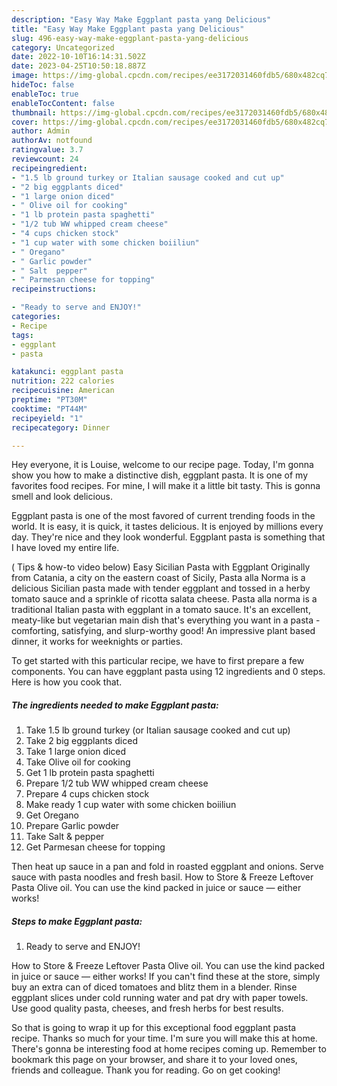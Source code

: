 ```yaml
---
description: "Easy Way Make Eggplant pasta yang Delicious"
title: "Easy Way Make Eggplant pasta yang Delicious"
slug: 496-easy-way-make-eggplant-pasta-yang-delicious
category: Uncategorized
date: 2022-10-10T16:14:31.502Z
date: 2023-04-25T10:50:18.887Z
image: https://img-global.cpcdn.com/recipes/ee3172031460fdb5/680x482cq70/eggplant-pasta-recipe-main-photo.jpg
hideToc: false
enableToc: true
enableTocContent: false
thumbnail: https://img-global.cpcdn.com/recipes/ee3172031460fdb5/680x482cq70/eggplant-pasta-recipe-main-photo.jpg
cover: https://img-global.cpcdn.com/recipes/ee3172031460fdb5/680x482cq70/eggplant-pasta-recipe-main-photo.jpg
author: Admin
authorAv: notfound
ratingvalue: 3.7
reviewcount: 24
recipeingredient:
- "1.5 lb ground turkey or Italian sausage cooked and cut up"
- "2 big eggplants diced"
- "1 large onion diced"
- " Olive oil for cooking"
- "1 lb protein pasta spaghetti"
- "1/2 tub WW whipped cream cheese"
- "4 cups chicken stock"
- "1 cup water with some chicken boiiliun"
- " Oregano"
- " Garlic powder"
- " Salt  pepper"
- " Parmesan cheese for topping"
recipeinstructions:

- "Ready to serve and ENJOY!"
categories:
- Recipe
tags:
- eggplant
- pasta

katakunci: eggplant pasta 
nutrition: 222 calories
recipecuisine: American
preptime: "PT30M"
cooktime: "PT44M"
recipeyield: "1"
recipecategory: Dinner

---
```



Hey everyone, it is Louise, welcome to our recipe page. Today, I'm gonna show you how to make a distinctive dish, eggplant pasta. It is one of my favorites food recipes. For mine, I will make it a little bit tasty. This is gonna smell and look delicious.

Eggplant pasta is one of the most favored of current trending foods in the world. It is easy, it is quick, it tastes delicious. It is enjoyed by millions every day. They're nice and they look wonderful. Eggplant pasta is something that I have loved my entire life.

( Tips &amp; how-to video below) Easy Sicilian Pasta with Eggplant Originally from Catania, a city on the eastern coast of Sicily, Pasta alla Norma is a delicious Sicilian pasta made with tender eggplant and tossed in a herby tomato sauce and a sprinkle of ricotta salata cheese. Pasta alla norma is a traditional Italian pasta with eggplant in a tomato sauce. It&#39;s an excellent, meaty-like but vegetarian main dish that&#39;s everything you want in a pasta - comforting, satisfying, and slurp-worthy good! An impressive plant based dinner, it works for weeknights or parties.


To get started with this particular recipe, we have to first prepare a few components. You can have eggplant pasta using 12 ingredients and 0 steps. Here is how you cook that.

<!--inarticleads1-->

##### The ingredients needed to make Eggplant pasta:

1. Take 1.5 lb ground turkey (or Italian sausage cooked and cut up)
1. Take 2 big eggplants diced
1. Take 1 large onion diced
1. Take  Olive oil for cooking
1. Get 1 lb protein pasta spaghetti
1. Prepare 1/2 tub WW whipped cream cheese
1. Prepare 4 cups chicken stock
1. Make ready 1 cup water with some chicken boiiliun
1. Get  Oregano
1. Prepare  Garlic powder
1. Take  Salt &amp; pepper
1. Get  Parmesan cheese for topping


Then heat up sauce in a pan and fold in roasted eggplant and onions. Serve sauce with pasta noodles and fresh basil. How to Store &amp; Freeze Leftover Pasta Olive oil. You can use the kind packed in juice or sauce — either works! 

<!--inarticleads2-->

##### Steps to make Eggplant pasta:


1. Ready to serve and ENJOY!

How to Store &amp; Freeze Leftover Pasta Olive oil. You can use the kind packed in juice or sauce — either works! If you can&#39;t find these at the store, simply buy an extra can of diced tomatoes and blitz them in a blender. Rinse eggplant slices under cold running water and pat dry with paper towels. Use good quality pasta, cheeses, and fresh herbs for best results. 

So that is going to wrap it up for this exceptional food eggplant pasta recipe. Thanks so much for your time. I'm sure you will make this at home. There's gonna be interesting food at home recipes coming up. Remember to bookmark this page on your browser, and share it to your loved ones, friends and colleague. Thank you for reading. Go on get cooking!
